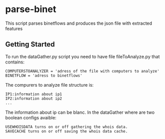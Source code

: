 # parse-binet
This script parses binetflows and produces the json file with extracted features
## Getting Started
To run the dataGather.py script you need to have file fileToAnalyze.py that contains:
```
COMPUTERSTOANALYZER = 'adress of the file with computers to analyze'
BINETFLOW = 'adress to binetflows'
```

The compurers to analyze file structure is:
```
IP1:information about ip1
IP2:information about ip2
...
```
The information about ip can be blanc.
In the dataGather where are two boolean configs avaible:
```
USEWHOISDATA turns on or off gathering the whois data.
SAVECACHE turns on or off saving the whois data cache.
```
